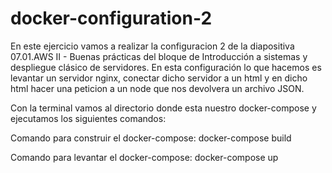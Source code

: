 # docker-configuration-2

En este ejercicio vamos a realizar la configuracion 2 de la diapositiva 07.01.AWS II - Buenas prácticas del bloque de Introducción a sistemas y despliegue clásico de servidores. En esta configuración lo que hacemos es levantar un servidor nginx, conectar dicho servidor a un html y en dicho html hacer una peticion a un node que nos devolvera un archivo JSON.

Con la terminal vamos al directorio donde esta nuestro docker-compose y ejecutamos los siguientes comandos:

Comando para construir el docker-compose:
docker-compose build

Comando para levantar el docker-compose:
docker-compose up

